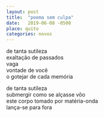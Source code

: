 ```yaml
---
layout: post
title:  "poema sem culpa"
date:   2019-06-08 -0500
place: quito
categories: novos
---
```


<!--more-->

de tanta sutileza  
exaltação de passados  
vaga  
vontade de você  
o gotejar de cada memória  

de tanta sutileza  
submergir como se alçasse vôo  
este corpo tomado por matéria-onda  
lança-se para fora  
